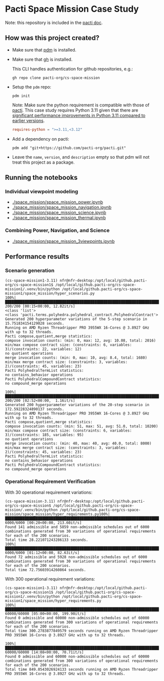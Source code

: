 # Pacti Space Mission Case Study

Note: this repository is included in the [pacti doc](https://github.com/pacti-org/pacti-docs).


## How was this project created?

- Make sure that [pdm](https://pdm.fming.dev/latest/usage/dependency/) is installed.

- Make sure that [gh](https://cli.github.com/manual/installation) is installed.

  This CLI handles authentication for github repositories, e.g.:

  ```shell
  gh repo clone pacti-org/cs-space-mission
  ```

- Setup the `pdm` repo:

  ```shell
  pdm init
  ```

  Note: Make sure the python requirement is compatible with those of [pacti](https://github.com/pacti-org/pacti). This case study requires Python 3.11 given that there are [significant performance improvements in Python 3.11 compared to earlier versions](https://stackify.com/20-simple-python-performance-tuning-tips/).

  ```toml
  requires-python = ">=3.11,<3.12"
  ```

- Add a dependency on pacti:

  ```shell
  pdm add "git+https://github.com/pacti-org/pacti.git"
  ```

- Leave the `name`, `version`, and `description` empty so that pdm will not treat this project as a package.

## Running the notebooks

### Individual viewpoint modeling

- [./space_mission/space_mission_power.ipynb](./space_mission/space_mission_power.ipynb)
- [./space_mission/space_mission_navigation.ipynb](./space_mission/space_mission_navigation.ipynb)
- [./space_mission/space_mission_science.ipynb](./space_mission/space_mission_science.ipynb)
- [./space_mission/space_mission_thermal.ipynb](./space_mission/space_mission_thermal.ipynb)

### Combining Power, Navigation, and Science

- [./space_mission/space_mission_3viewpoints.ipynb](./space_mission/space_mission_3viewpoints.ipynb)

## Performance results

### Scenario generation

```
(cs-space-mission1-3.11) nfr@nfr-desktop:/opt/local/github.pacti-org/cs-space-mission1$ /opt/local/github.pacti-org/cs-space-mission1/.venv/bin/python /opt/local/github.pacti-org/cs-space-mission1/space_mission/hyper_scenarios.py
100%|██████████████████████████████████████████████████████████████████████████████████████████████████████████████████████████████████████████████████████████████████████████████████████████████████████████████████████████████████████████████████████████████████████████████| 200/200 [00:15<00:00, 12.82it/s]
<class 'list'>
<class 'pacti.terms.polyhedra.polyhedral_contract.PolyhedralContract'>
Generated 200 hyperparameter variations of the 5-step scenario in 15.751834154129028 seconds.
Running on AMD Ryzen Threadripper PRO 3955WX 16-Cores @ 3.8927 GHz with up to 32 threads.
Pacti compose,quotient,merge statistics:
compose invocation counts: (min: 0, max: 12, avg: 10.08, total: 2016)
min/max compose contract size: (constraints: 6, variables: 3)/(constraints: 22, variables: 12)
no quotient operations
merge invocation counts: (min: 0, max: 10, avg: 8.4, total: 1680)
min/max merge contract size: (constraints: 3, variables: 2)/(constraints: 45, variables: 23)
Pacti PolyhedralTermList statistics:
no contains_behavior operations
Pacti PolyhedralCompoundContract statistics:
no compound_merge operations

100%|██████████████████████████████████████████████████████████████████████████████████████████████████████████████████████████████████████████████████████████████████████████████████████████████████████████████████████████████████████████████████████████████████████████████| 200/200 [02:52<00:00,  1.16it/s]
Generated 200 hyperparameter variations of the 20-step scenario in 172.59228324890137 seconds.
Running on AMD Ryzen Threadripper PRO 3955WX 16-Cores @ 3.8927 GHz with up to 32 threads.
Pacti compose,quotient,merge statistics:
compose invocation counts: (min: 51, max: 51, avg: 51.0, total: 10200)
min/max compose contract size: (constraints: 6, variables: 3)/(constraints: 185, variables: 95)
no quotient operations
merge invocation counts: (min: 40, max: 40, avg: 40.0, total: 8000)
min/max merge contract size: (constraints: 3, variables: 2)/(constraints: 45, variables: 23)
Pacti PolyhedralTermList statistics:
no contains_behavior operations
Pacti PolyhedralCompoundContract statistics:
no compound_merge operations
```

### Operational Requirement Verification


With 30 operational requirement variations:

```
(cs-space-mission-3.11) nfr@nfr-desktop:/opt/local/github.pacti-org/cs-space-mission$ /opt/local/github.pacti-org/cs-space-mission/.venv/bin/python /opt/local/github.pacti-org/cs-space-mission/space_mission/hyper_requirements.py100%|██████████████████████████████████████████████████████████████████████████████████████████████████████████████████████████████████████████████████████████████████████████████████████████████████████| 6000/6000 [00:28<00:00, 213.60it/s]
Found 141 admissible and 5859 non-admissible schedules out of 6000 combinations generated from 30 variations of operational requirements for each of the 200 scenarios.
Total time 28.221071243286133 seconds.
100%|███████████████████████████████████████████████████████████████████████████████████████████████████████████████████████████████████████████████████████████████████████████████████████████████████████| 6000/6000 [01:12<00:00, 82.63it/s]
Found 72 admissible and 5928 non-admissible schedules out of 6000 combinations generated from 30 variations of operational requirements for each of the 200 scenarios.
Total time 72.75603914260864 seconds.
```

With 300 operational requirement variations:

```
(cs-space-mission1-3.11) nfr@nfr-desktop:/opt/local/github.pacti-org/cs-space-mission1$ /opt/local/github.pacti-org/cs-space-mission1/.venv/bin/python /opt/local/github.pacti-org/cs-space-mission1/space_mission/hyper_requirements.py
100%|███████████████████████████████████████████████████████████████████████████████████████████████████████████████████████████| 60000/60000 [05:00<00:00, 199.90it/s]
Found 0 admissible and 60000 non-admissible schedules out of 60000 combinations generated from 300 variations of operational requirements for each of the 200 scenarios.
Total time 300.2783877849579 seconds running on AMD Ryzen Threadripper PRO 3955WX 16-Cores @ 3.8927 GHz with up to 32 threads.

100%|████████████████████████████████████████████████████████████████████████████████████████████████████████████████████████████| 60000/60000 [14:08<00:00, 70.71it/s]
Found 0 admissible and 60000 non-admissible schedules out of 60000 combinations generated from 300 variations of operational requirements for each of the 200 scenarios.
Total time 849.0543026924133 seconds running on AMD Ryzen Threadripper PRO 3955WX 16-Cores @ 3.8927 GHz with up to 32 threads.
```
